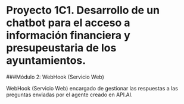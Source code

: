 # **Proyecto 1C1. Desarrollo de un chatbot para el acceso a información financiera y presupeustaria de los ayuntamientos.**

###Módulo 2: WebHook (Servicio Web)

WebHook (Servicio Web) encargado de gestionar las respuestas  a las preguntas enviadas por el agente creado en API.AI.

